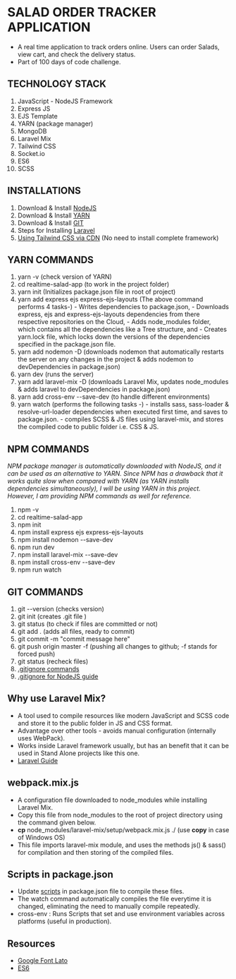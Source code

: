 # SALAD ORDER TRACKER APPLICATION
  - A real time application to track orders online. Users can order Salads, view cart, and check the delivery status.
  - Part of 100 days of code challenge.

## TECHNOLOGY STACK
  1. JavaScript - NodeJS Framework
  2. Express JS
  3. EJS Template
  4. YARN (package manager)
  5. MongoDB
  6. Laravel Mix
  7. Tailwind CSS
  8. Socket.io
  9. ES6
  10. SCSS

## INSTALLATIONS
  1. Download & Install [NodeJS](https://nodejs.org/en/download/)
  2. Download & Install [YARN](https://classic.yarnpkg.com/en/docs/install#windows-stable)
  3. Download & Install [GIT](https://git-scm.com/downloads)
  4. Steps for Installing [Laravel](https://laravel-mix.com/docs/5.0/installation#stand-alone-project)
  5. [Using Tailwind CSS via CDN](https://tailwindcss.com/docs/installation#using-tailwind-via-cdn) (No need to install complete framework)
  
## YARN COMMANDS
  1. yarn -v (check version of YARN)
  2. cd realtime-salad-app (to work in the project folder)
  3. yarn init (Initializes package.json file in root of project)
  4. yarn add express ejs express-ejs-layouts (The above command performs 4 tasks-) 
    - Writes dependencies to package.json,
    - Downloads express, ejs and express-ejs-layouts dependencies from there respective repositories on the Cloud,
    - Adds node_modules folder, which contains all the dependencies like a Tree structure, and
    - Creates yarn.lock file, which locks down the versions of the dependencies specified in the package.json file.
  5. yarn add nodemon -D (downloads nodemon that automatically restarts the server on any changes in the project & adds nodemon to devDependencies in package.json)
  6. yarn dev (runs the server)
  7. yarn add laravel-mix -D (downloads Laravel Mix, updates node_modules & adds laravel to devDependencies in package.json)
  8. yarn add cross-env --save-dev (to handle different environments)
  9. yarn watch (performs the following tasks -)
    - installs sass, sass-loader & resolve-url-loader dependencies when executed first time, and saves to package.json.
    - compiles SCSS & JS files using laravel-mix, and stores the compiled code to public folder i.e. CSS & JS.

## NPM COMMANDS
  *NPM package manager is automatically downloaded with NodeJS, and it can be used as an alternative to YARN. Since NPM has a drawback that it works quite slow when compared with YARN (as YARN installs dependencies simultaneously), I will be using YARN in this project. However, I am providing NPM commands as well for reference.*
  1. npm -v
  2. cd realtime-salad-app
  3. npm init
  4. npm install express ejs express-ejs-layouts
  5. npm install nodemon --save-dev
  6. npm run dev
  7. npm install laravel-mix --save-dev
  8. npm install cross-env --save-dev
  9. npm run watch

## GIT COMMANDS
  1. git --version (checks version)
  2. git init (creates .git file )
  3. git status (to check if files are committed or not)
  4. git add . (adds all files, ready to commit)
  5. git commit -m "commit message here"
  6. git push origin master -f (pushing all changes to github; -f stands for forced push)
  7. git status (recheck files)
  8. [.gitignore commands](https://stackoverflow.com/questions/12501324/how-to-use-gitignore-command-in-git)
  9. [.gitignore for NodeJS guide](https://github.com/github/gitignore/blob/master/Node.gitignore)
  
## Why use Laravel Mix?
  - A tool used to compile resources like modern JavaScript and SCSS code and store it to the public folder in JS and CSS format. 
  - Advantage over other tools - avoids manual configuration (internally uses WebPack).
  - Works inside Laravel framework usually, but has an benefit that it can be used in Stand Alone projects like this one.
  - [Laravel Guide](https://laravel.com/docs/7.x/mix)

## webpack.mix.js
  - A configuration file downloaded to node_modules while installing Laravel Mix.
  - Copy this file from node_modules to the root of project directory using the command given below.
  - **cp** node_modules/laravel-mix/setup/webpack.mix.js ./ (use **copy** in case of Windows OS)
  - This file imports laravel-mix module, and uses the methods js() & sass() for compilation and then storing of the compiled files.
  
## Scripts in package.json
  - Update [scripts](https://laravel-mix.com/docs/5.0/installation#npm-scripts) in package.json file to compile these files.
  - The watch command automatically compiles the file everytime it is changed, eliminating the need to manually compile repeatedly.
  - cross-env : Runs Scripts that set and use environment variables across platforms (useful in production). 

## Resources
  - [Google Font Lato](https://fonts.google.com/specimen/Lato)
  - [ES6](https://www.javascripttutorial.net/es6/)
